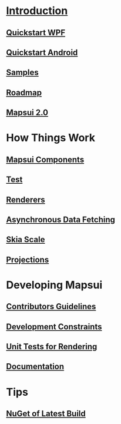 # [Introduction](Home.md)
## [Quickstart WPF](getting-started-wpf.md)
## [Quickstart Android](getting-started-android.md)
## [Samples](samples.md)
## [Roadmap](Roadmap.md)
## [Mapsui 2.0](Mapsui-2.0.md)
# How Things Work
## [Mapsui Components](Mapsui-Components.md)
## [Test](test)
## [Renderers](Renderers.md)
## [Asynchronous Data Fetching](Async-Fetching.md)
## [Skia Scale](skia-scale.md)
## [Projections](projections.md)
# Developing Mapsui
## [Contributors Guidelines](Contributors-Guidelines.md)
## [Development Constraints](Development-constraints.md)
## [Unit Tests for Rendering](Rendering-Tests.md)
## [Documentation](documentation.md)
# Tips
## [NuGet of Latest Build](NuGet-of-latest-build.md)
